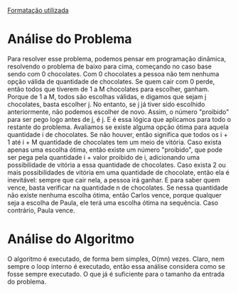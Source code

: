 [Formatação utilizada](https://katex.org/docs/supported.html)
# Análise do Problema
Para resolver esse problema, podemos pensar em programação dinâmica, resolvendo o problema de baixo para cima, começando no caso base sendo com 0 chocolates. Com 0 chocolates a pessoa não tem nenhuma opção válida de quantidade de chocolates. 
Se quem cair com 0 perde, então todos que tiverem de 1 a M chocolates para escolher, ganham. Porque de 1 a M, todos são escolhas válidas, e digamos que sejam j chocolates, basta escolher j. 
No entanto, se j já tiver sido escolhido anteriormente, não podemos escolher de novo. Assim, o número "proibido" para ser pego logo antes de j, é j. 
E é essa lógica que aplicamos para todo o restante do problema. Avaliamos se existe alguma opção ótima para aquela quantidade i de chocolates. Se não houver, então significa que todos os i + 1 até i + M quantidade de chocolates tem um meio de vitória. Caso exista apenas uma escolha ótima, então existe um número "proibido", que pode ser pega pela quantidade i + valor proibido de i, adicionando uma possibilidade de vitória a essa quantidade de chocolates. 
Caso exista 2 ou mais possibilidades de vitória em uma quantidade de chocolate, então ela é inevitável: sempre que cair nela, a pessoa irá ganhar. 
E para saber quem vence, basta verificar na quantidade n de chocolates. Se nessa quantidade não existe nenhuma escolha ótima, então Carlos vence, porque qualquer seja a escolha de Paula, ele terá uma escolha ótima na sequência. Caso contrário, Paula vence.

# Análise do Algoritmo
O algoritmo é executado, de forma bem simples, O(mn) vezes. Claro, nem sempre o loop interno é executado, então essa análise considera como se fosse sempre executado. O que já é suficiente para o tamanho da entrada do problema. 